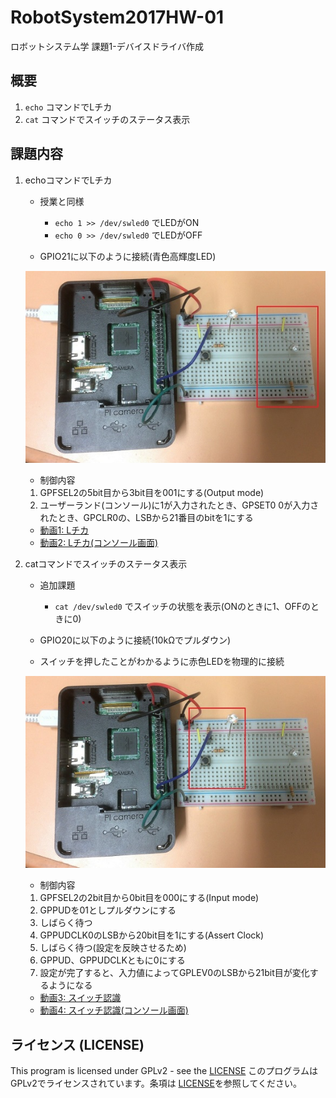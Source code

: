 # RobotSystem2017HW-01
ロボットシステム学 課題1-デバイスドライバ作成

## 概要
1. `echo` コマンドでLチカ
1. `cat` コマンドでスイッチのステータス表示


## 課題内容
1. echoコマンドでLチカ
    * 授業と同様
        * `echo 1 >> /dev/swled0` でLEDがON
        * `echo 0 >> /dev/swled0` でLEDがOFF

    * GPIO21に以下のように接続(青色高輝度LED)

    ![Lチカ](./images/fig1.jpg)
    
    * 制御内容
    1. GPFSEL2の5bit目から3bit目を001にする(Output mode)
    1. ユーザーランド(コンソール)に1が入力されたとき、GPSET0
       0が入力されたとき、GPCLR0の、LSBから21番目のbitを1にする

    * [動画1: Lチカ](https://youtu.be/CslaoA1eb30)
    * [動画2: Lチカ(コンソール画面)](https://youtu.be/X-081OScJBE)


1. catコマンドでスイッチのステータス表示
    * 追加課題
        * `cat /dev/swled0` でスイッチの状態を表示(ONのときに1、OFFのときに0)

    * GPIO20に以下のように接続(10kΩでプルダウン)
    * スイッチを押したことがわかるように赤色LEDを物理的に接続

    ![スイッチ](./images/fig2.jpg)

    * 制御内容
    1. GPFSEL2の2bit目から0bit目を000にする(Input mode)
    1. GPPUDを01としプルダウンにする
    1. しばらく待つ
    1. GPPUDCLK0のLSBから20bit目を1にする(Assert Clock)
    1. しばらく待つ(設定を反映させるため)
    1. GPPUD、GPPUDCLKともに0にする
    1. 設定が完了すると、入力値によってGPLEV0のLSBから21bit目が変化するようになる

    * [動画3: スイッチ認識](https://youtu.be/V7vF-qqg9bc)
    * [動画4: スイッチ認識(コンソール画面)](https://youtu.be/lVNPugOPNds)

## ライセンス (LICENSE)
This program is licensed under GPLv2 - see the [LICENSE](LICENSE)
このプログラムはGPLv2でライセンスされています。条項は [LICENSE](LICENSE)を参照してください。
